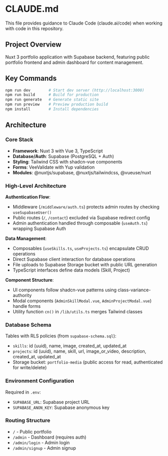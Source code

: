# CLAUDE.md

This file provides guidance to Claude Code (claude.ai/code) when working with code in this repository.

## Project Overview

Nuxt 3 portfolio application with Supabase backend, featuring public portfolio frontend and admin dashboard for content management.

## Key Commands

```bash
npm run dev        # Start dev server (http://localhost:3000)
npm run build      # Build for production
npm run generate   # Generate static site
npm run preview    # Preview production build
npm install        # Install dependencies
```

## Architecture

### Core Stack
- **Framework**: Nuxt 3 with Vue 3, TypeScript
- **Database/Auth**: Supabase (PostgreSQL + Auth)
- **Styling**: Tailwind CSS with shadcn-vue components
- **Forms**: VeeValidate with Yup validation
- **Modules**: @nuxtjs/supabase, @nuxtjs/tailwindcss, @vueuse/nuxt

### High-Level Architecture

**Authentication Flow**:
- Middleware (`/middleware/auth.ts`) protects admin routes by checking `useSupabaseUser()`
- Public routes (`/`, `/contact`) excluded via Supabase redirect config
- Admin authentication handled through composable (`useAuth.ts`) wrapping Supabase Auth

**Data Management**:
- Composables (`useSkills.ts`, `useProjects.ts`) encapsulate CRUD operations
- Direct Supabase client interaction for database operations
- File uploads to Supabase Storage bucket with public URL generation
- TypeScript interfaces define data models (Skill, Project)

**Component Structure**:
- UI components follow shadcn-vue patterns using class-variance-authority
- Modal components (`AdminSkillModal.vue`, `AdminProjectModal.vue`) handle forms
- Utility function `cn()` in `/lib/utils.ts` merges Tailwind classes

### Database Schema

Tables with RLS policies (from `supabase-schema.sql`):
- `skills`: id (uuid), name, image, created_at, updated_at
- `projects`: id (uuid), name, skill, url, image_or_video, description, created_at, updated_at
- Storage bucket: `portfolio-media` (public access for read, authenticated for write/delete)

### Environment Configuration
Required in `.env`:
- `SUPABASE_URL`: Supabase project URL
- `SUPABASE_ANON_KEY`: Supabase anonymous key

### Routing Structure
- `/` - Public portfolio
- `/admin` - Dashboard (requires auth)
- `/admin/login` - Admin login
- `/admin/signup` - Admin signup